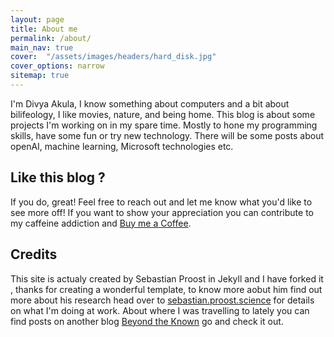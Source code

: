 ```yaml
---
layout: page
title: About me
permalink: /about/
main_nav: true
cover:  "/assets/images/headers/hard_disk.jpg"
cover_options: narrow
sitemap: true
---
```


I'm Divya Akula, I know something about computers and a bit about bilifeology, I like movies, nature, and being home. This blog is about some projects I'm working on in my spare time. Mostly to hone my programming skills, have some fun or try new technology. There will be some posts about openAI, machine learning, Microsoft technologies etc.

## Like this blog ?

If you do, great! Feel free to reach out and let me know what you'd like to see more off! If you want to show your
appreciation you can contribute to my caffeine addiction and [Buy me a Coffee](https://buymeacoffee.com/{{site.buy_me_a_coffee_username}}).

## Credits

This site is actualy created by Sebastian Proost in Jekyll and I have forked it , thanks for creating a wonderful template, to know more aobut him find out more about his research head over to [sebastian.proost.science](https://sebastian.proost.science) for details on what I'm doing at work. About where I was travelling to lately you can find posts on another blog [Beyond the Known](https://www.beyond-the-known.eu/) go and check it out.
